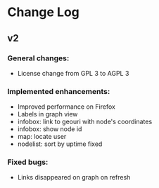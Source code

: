 # Change Log

## v2

### General changes:

- License change from GPL 3 to AGPL 3

### Implemented enhancements:

- Improved performance on Firefox
- Labels in graph view
- infobox: link to geouri with node's coordinates
- infobox: show node id
- map: locate user
- nodelist: sort by uptime fixed

### Fixed bugs:

- Links disappeared on graph on refresh 
